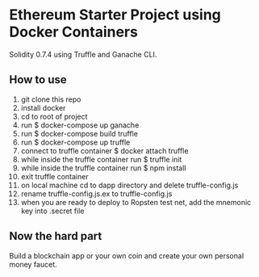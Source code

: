 # Ethereum Starter Project using Docker Containers

Solidity 0.7.4 using Truffle and Ganache CLI.

## How to use

1. git clone this repo
2. install docker
3. cd to root of project
4. run $ docker-compose up ganache
5. run $ docker-compose build truffle
6. run $ docker-compose up truffle
7. connect to truffle container $ docker attach truffle
8. while inside the truffle container run $ truffle init
9. while inside the truffle container run $ npm install
10. exit truffle container
11. on local machine cd to dapp directory and delete truffle-config.js
12. rename truffle-config.js.ex to truffle-config.js
13. when you are ready to deploy to Ropsten test net, add the mnemonic key into .secret file

## Now the hard part

Build a blockchain app or your own coin and create your own personal money faucet.

